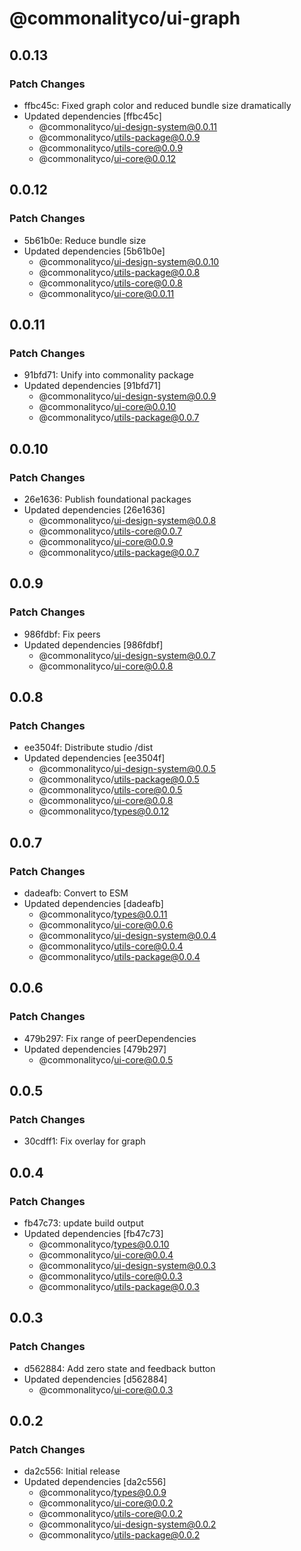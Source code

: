 # @commonalityco/ui-graph

## 0.0.13

### Patch Changes

- ffbc45c: Fixed graph color and reduced bundle size dramatically
- Updated dependencies [ffbc45c]
  - @commonalityco/ui-design-system@0.0.11
  - @commonalityco/utils-package@0.0.9
  - @commonalityco/utils-core@0.0.9
  - @commonalityco/ui-core@0.0.12

## 0.0.12

### Patch Changes

- 5b61b0e: Reduce bundle size
- Updated dependencies [5b61b0e]
  - @commonalityco/ui-design-system@0.0.10
  - @commonalityco/utils-package@0.0.8
  - @commonalityco/utils-core@0.0.8
  - @commonalityco/ui-core@0.0.11

## 0.0.11

### Patch Changes

- 91bfd71: Unify into commonality package
- Updated dependencies [91bfd71]
  - @commonalityco/ui-design-system@0.0.9
  - @commonalityco/ui-core@0.0.10
  - @commonalityco/utils-package@0.0.7

## 0.0.10

### Patch Changes

- 26e1636: Publish foundational packages
- Updated dependencies [26e1636]
  - @commonalityco/ui-design-system@0.0.8
  - @commonalityco/utils-core@0.0.7
  - @commonalityco/ui-core@0.0.9
  - @commonalityco/utils-package@0.0.7

## 0.0.9

### Patch Changes

- 986fdbf: Fix peers
- Updated dependencies [986fdbf]
  - @commonalityco/ui-design-system@0.0.7
  - @commonalityco/ui-core@0.0.8

## 0.0.8

### Patch Changes

- ee3504f: Distribute studio /dist
- Updated dependencies [ee3504f]
  - @commonalityco/ui-design-system@0.0.5
  - @commonalityco/utils-package@0.0.5
  - @commonalityco/utils-core@0.0.5
  - @commonalityco/ui-core@0.0.8
  - @commonalityco/types@0.0.12

## 0.0.7

### Patch Changes

- dadeafb: Convert to ESM
- Updated dependencies [dadeafb]
  - @commonalityco/types@0.0.11
  - @commonalityco/ui-core@0.0.6
  - @commonalityco/ui-design-system@0.0.4
  - @commonalityco/utils-core@0.0.4
  - @commonalityco/utils-package@0.0.4

## 0.0.6

### Patch Changes

- 479b297: Fix range of peerDependencies
- Updated dependencies [479b297]
  - @commonalityco/ui-core@0.0.5

## 0.0.5

### Patch Changes

- 30cdff1: Fix overlay for graph

## 0.0.4

### Patch Changes

- fb47c73: update build output
- Updated dependencies [fb47c73]
  - @commonalityco/types@0.0.10
  - @commonalityco/ui-core@0.0.4
  - @commonalityco/ui-design-system@0.0.3
  - @commonalityco/utils-core@0.0.3
  - @commonalityco/utils-package@0.0.3

## 0.0.3

### Patch Changes

- d562884: Add zero state and feedback button
- Updated dependencies [d562884]
  - @commonalityco/ui-core@0.0.3

## 0.0.2

### Patch Changes

- da2c556: Initial release
- Updated dependencies [da2c556]
  - @commonalityco/types@0.0.9
  - @commonalityco/ui-core@0.0.2
  - @commonalityco/utils-core@0.0.2
  - @commonalityco/ui-design-system@0.0.2
  - @commonalityco/utils-package@0.0.2
